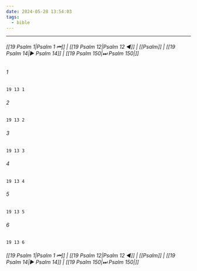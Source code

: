 ```yaml
---
date: 2024-05-28 13:54:03
tags:
  - bible
---
```

___

###### [[19 Psalm 1|Psalm 1 ⏮]] | [[19 Psalm 12|Psalm 12 ◀]] | [[Psalm]] | [[19 Psalm 14|▶ Psalm 14]] | [[19 Psalm 150|⏭ Psalm 150|]]

###### 1
``` verse
19 13 1 
```
###### 2
``` verse
19 13 2 
```
###### 3
``` verse
19 13 3 
```
###### 4
``` verse
19 13 4 
```
###### 5
``` verse
19 13 5 
```
###### 6
``` verse
19 13 6 
```

###### [[19 Psalm 1|Psalm 1 ⏮]] | [[19 Psalm 12|Psalm 12 ◀]] | [[Psalm]] | [[19 Psalm 14|▶ Psalm 14]] | [[19 Psalm 150|⏭ Psalm 150|]]

